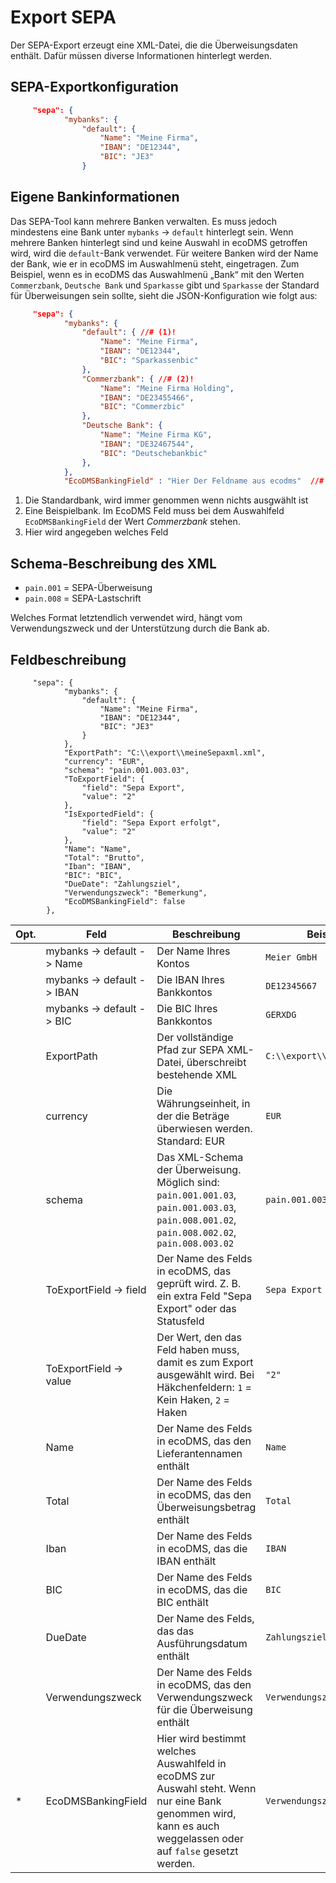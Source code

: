 # Export SEPA
Der SEPA-Export erzeugt eine XML-Datei, die die Überweisungsdaten enthält. Dafür müssen diverse Informationen hinterlegt werden.
## SEPA-Exportkonfiguration


``` json title="Abschnitt Firmenangaben"
     "sepa": {
            "mybanks": {
                "default": {
                    "Name": "Meine Firma",
                    "IBAN": "DE12344",
                    "BIC": "JE3"
                }
```

## Eigene Bankinformationen
Das SEPA-Tool kann mehrere Banken verwalten. Es muss jedoch mindestens eine Bank unter `mybanks` -> `default` hinterlegt sein. Wenn mehrere Banken hinterlegt sind und keine Auswahl in ecoDMS getroffen wird, wird die `default`-Bank verwendet. Für weitere Banken wird der Name der Bank, wie er in ecoDMS im Auswahlmenü steht, eingetragen. Zum Beispiel, wenn es in ecoDMS das Auswahlmenü „Bank“ mit den Werten `Commerzbank`, `Deutsche Bank` und `Sparkasse` gibt und `Sparkasse` der Standard für Überweisungen sein sollte, sieht die JSON-Konfiguration wie folgt aus:

``` json title="Abschnitt Banken"
     "sepa": {
            "mybanks": {
                "default": { //# (1)!
                    "Name": "Meine Firma",
                    "IBAN": "DE12344",
                    "BIC": "Sparkassenbic"
                },
                "Commerzbank": { //# (2)!
                    "Name": "Meine Firma Holding",
                    "IBAN": "DE23455466",
                    "BIC": "Commerzbic"
                },
                "Deutsche Bank": {
                    "Name": "Meine Firma KG",
                    "IBAN": "DE32467544",
                    "BIC": "Deutschebankbic"
                },
            },
            "EcoDMSBankingField" : "Hier Der Feldname aus ecodms"  //# (3)!
```

1. Die Standardbank, wird immer genommen wenn nichts ausgwählt ist
2. Eine Beispielbank. Im EcoDMS Feld muss bei dem Auswahlfeld  ```EcoDMSBankingField``` der Wert *Commerzbank* stehen.
3. Hier wird angegeben welches Feld


## Schema-Beschreibung des XML

- `pain.001` = SEPA-Überweisung
- `pain.008` = SEPA-Lastschrift

Welches Format letztendlich verwendet wird, hängt vom Verwendungszweck und der Unterstützung durch die Bank ab.

## Feldbeschreibung

```
     "sepa": {
            "mybanks": {
                "default": {
                    "Name": "Meine Firma",
                    "IBAN": "DE12344",
                    "BIC": "JE3"
                }
            },
            "ExportPath": "C:\\export\\meineSepaxml.xml",
            "currency": "EUR",
            "schema": "pain.001.003.03",
            "ToExportField": {
                "field": "Sepa Export",
                "value": "2"
            },
            "IsExportedField": {
                "field": "Sepa Export erfolgt",
                "value": "2"
            },
            "Name": "Name",
            "Total": "Brutto",
            "Iban": "IBAN",
            "BIC": "BIC",
            "DueDate": "Zahlungsziel",
            "Verwendungszweck": "Bemerkung",
            "EcoDMSBankingField": false
        },
```

| Opt. | Feld                       | Beschreibung                                                                                                                                                      | Beispielwert                   |
| ---- | -------------------------- | ----------------------------------------------------------------------------------------------------------------------------------------------------------------- | ------------------------------ |
|      | mybanks -> default -> Name | Der Name Ihres Kontos                                                                                                                                             | `Meier GmbH`                   |
|      | mybanks -> default -> IBAN | Die IBAN Ihres Bankkontos                                                                                                                                         | `DE12345667`                   |
|      | mybanks -> default -> BIC  | Die BIC Ihres Bankkontos                                                                                                                                          | `GERXDG`                       |
|      | ExportPath                 | Der vollständige Pfad zur SEPA XML-Datei, überschreibt bestehende XML                                                                                             | `C:\\export\\meineSepaxml.xml` |
|      | currency                   | Die Währungseinheit, in der die Beträge überwiesen werden. Standard: EUR                                                                                          | `EUR`                          |
|      | schema                     | Das XML-Schema der Überweisung. Möglich sind: `pain.001.001.03`, `pain.001.003.03`, `pain.008.001.02`, `pain.008.002.02`, `pain.008.003.02`                       | `pain.001.003.03`              |
|      | ToExportField -> field     | Der Name des Felds in ecoDMS, das geprüft wird. Z. B. ein extra Feld "Sepa Export" oder das Statusfeld                                                            | `Sepa Export`                  |
|      | ToExportField -> value     | Der Wert, den das Feld haben muss, damit es zum Export ausgewählt wird. Bei Häkchenfeldern: `1` = Kein Haken, `2` = Haken                                         | `"2"`                          |
|      | Name                       | Der Name des Felds in ecoDMS, das den Lieferantennamen enthält                                                                                                    | `Name`                         |
|      | Total                      | Der Name des Felds in ecoDMS, das den Überweisungsbetrag enthält                                                                                                  | `Total`                        |
|      | Iban                       | Der Name des Felds in ecoDMS, das die IBAN enthält                                                                                                                | `IBAN`                         |
|      | BIC                        | Der Name des Felds in ecoDMS, das die BIC enthält                                                                                                                 | `BIC`                          |
|      | DueDate                    | Der Name des Felds, das das Ausführungsdatum enthält                                                                                                              | `Zahlungsziel`                 |
|      | Verwendungszweck           | Der Name des Felds in ecoDMS, das den Verwendungszweck für die Überweisung enthält                                                                                | `Verwendungszweck`             |
| *    | EcoDMSBankingField         | Hier wird bestimmt welches Auswahlfeld in ecoDMS zur Auswahl steht. Wenn nur eine Bank genommen wird, kann es auch weggelassen oder auf  `false` gesetzt  werden. | `Verwendungszweck`             |
